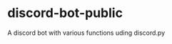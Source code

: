 # discord-bot-public
A discord bot with various functions uding discord.py
<blockquote class="imgur-embed-pub" lang="en" data-id="a/dhfLVBC"><a href="//imgur.com/a/dhfLVBC"></a></blockquote><script async src="//s.imgur.com/min/embed.js" charset="utf-8"></script>
